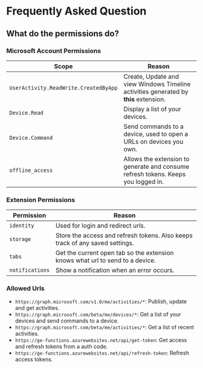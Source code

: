 # Frequently Asked Question

## What do the permissions do?

### Microsoft Account Permissions

|Scope|Reason|
|--|--|
|`UserActivity.ReadWrite.CreatedByApp`|Create, Update and view Windows Timeline activities generated by **this** extension.|
|`Device.Read`|Display a list of your devices.|
|`Device.Command`|Send commands to a device, used to open a URLs on devices you own.|
|`offline_access`|Allows the extension to generate and consume refresh tokens. Keeps you logged in.|

### Extension Permissions

|Permission|Reason|
|--|--|
|`identity`|Used for login and redirect urls.|
|`storage`|Store the access and refresh tokens. Also keeps track of any saved settings.|
|`tabs`|Get the current open tab so the extension knows what url to send to a device.|
|`notifications`|Show a notification when an error occurs.|

### Allowed Urls

- `https://graph.microsoft.com/v1.0/me/activities/*`: Publish, update and get activities.
- `https://graph.microsoft.com/beta/me/devices/*`: Get a list of your devices and send commands to a device.
- `https://graph.microsoft.com/beta/me/activities/*`: Get a list of recent activities.
- `https://ge-functions.azurewebsites.net/api/get-token`: Get access and refresh tokens from a auth code.
- `https://ge-functions.azurewebsites.net/api/refresh-token`: Refresh access tokens.
